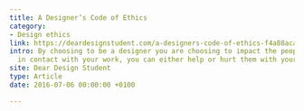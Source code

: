 ```yaml
---
title: A Designer’s Code of Ethics
category:
- Design ethics
link: https://deardesignstudent.com/a-designers-code-of-ethics-f4a88aca9e95
intro: By choosing to be a designer you are choosing to impact the people who come
  in contact with your work, you can either help or hurt them with your actions.
site: Dear Design Student
type: Article
date: 2016-07-06 00:00:00 +0100

---
```

